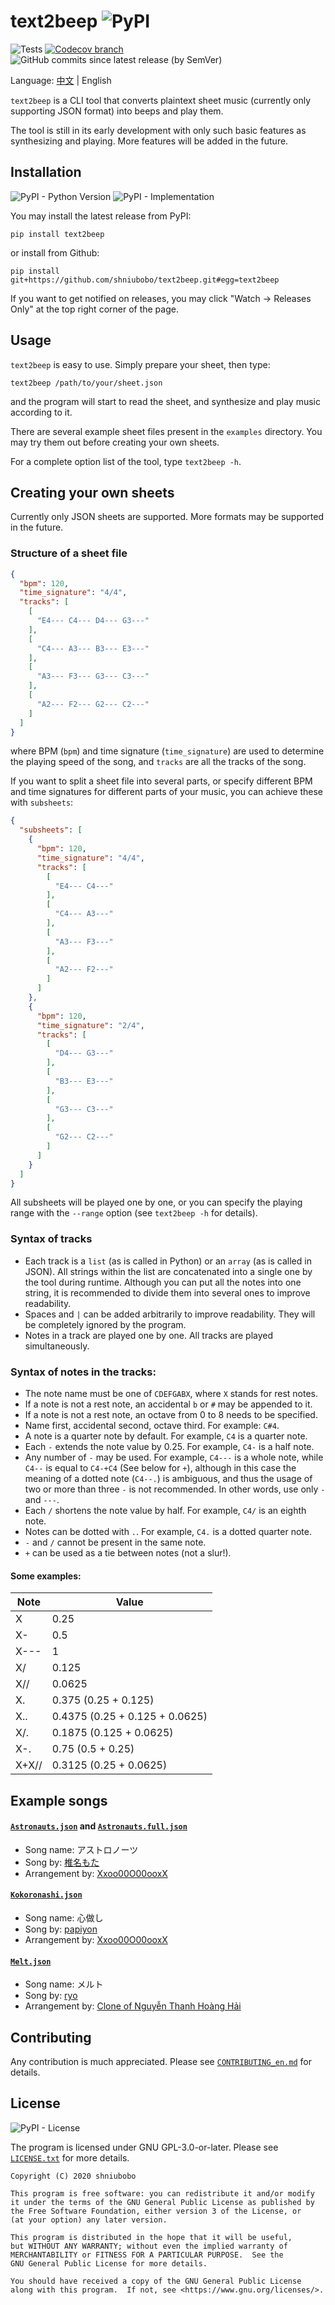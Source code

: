 # text2beep ![PyPI](https://img.shields.io/pypi/v/text2beep?color=informational)

![Tests](https://github.com/shniubobo/text2beep/workflows/Tests/badge.svg?branch=master&event=push) [![Codecov branch](https://img.shields.io/codecov/c/github/shniubobo/text2beep/master)](https://codecov.io/gh/shniubobo/text2beep) ![GitHub commits since latest release (by SemVer)](https://img.shields.io/github/commits-since/shniubobo/text2beep/latest/master?sort=semver)

Language: [中文](README.md) | English

`text2beep` is a CLI tool that converts plaintext sheet music (currently only supporting JSON format) into beeps and play them.

The tool is still in its early development with only such basic features as synthesizing and playing. More features will be added in the future.

## Installation

![PyPI - Python Version](https://img.shields.io/pypi/pyversions/text2beep) ![PyPI - Implementation](https://img.shields.io/pypi/implementation/text2beep)

You may install the latest release from PyPI:

```
pip install text2beep
```

or install from Github:

```
pip install git+https://github.com/shniubobo/text2beep.git#egg=text2beep
```

If you want to get notified on releases, you may click "Watch -> Releases Only" at the top right corner of the page.

## Usage

`text2beep` is easy to use. Simply prepare your sheet, then type:

```
text2beep /path/to/your/sheet.json
```

and the program will start to read the sheet, and synthesize and play music according to it.

There are several example sheet files present in the `examples` directory. You may try them out before creating your own sheets.

For a complete option list of the tool, type `text2beep -h`.

## Creating your own sheets

Currently only JSON sheets are supported. More formats may be supported in the future.

### Structure of a sheet file

```json
{
  "bpm": 120,
  "time_signature": "4/4",
  "tracks": [
    [
      "E4--- C4--- D4--- G3---"
    ],
    [
      "C4--- A3--- B3--- E3---"
    ],
    [
      "A3--- F3--- G3--- C3---"
    ],
    [
      "A2--- F2--- G2--- C2---"
    ]
  ]
}
```

where BPM (`bpm`) and time signature (`time_signature`) are used to determine the playing speed of the song, and `tracks` are all the tracks of the song.

If you want to split a sheet file into several parts, or specify different BPM and time signatures for different parts of your music, you can achieve these with `subsheets`:

```json
{
  "subsheets": [
    {
      "bpm": 120,
      "time_signature": "4/4",
      "tracks": [
        [
          "E4--- C4---"
        ],
        [
          "C4--- A3---"
        ],
        [
          "A3--- F3---"
        ],
        [
          "A2--- F2---"
        ]
      ]
    },
    {
      "bpm": 120,
      "time_signature": "2/4",
      "tracks": [
        [
          "D4--- G3---"
        ],
        [
          "B3--- E3---"
        ],
        [
          "G3--- C3---"
        ],
        [
          "G2--- C2---"
        ]
      ]
    }
  ]
}
```

All subsheets will be played one by one, or you can specify the playing range with the `--range` option (see `text2beep -h` for details).

### Syntax of tracks

* Each track is a `list` (as is called in Python) or an `array` (as is called in JSON). All strings within the list are concatenated into a single one by the tool during runtime. Although you can put all the notes into one string, it is recommended to divide them into several ones to improve readability.
* Spaces and `|` can be added arbitrarily to improve readability. They will be completely ignored by the program.
* Notes in a track are played one by one. All tracks are played simultaneously.

### Syntax of notes in the tracks:

* The note name must be one of `CDEFGABX`, where `X` stands for rest notes.
* If a note is not a rest note, an accidental `b` or `#` may be appended to it.
* If a note is not a rest note, an octave from 0 to 8 needs to be specified.
* Name first, accidental second, octave third. For example: `C#4`.
* A note is a quarter note by default. For example, `C4` is a quarter note.
* Each `-` extends the note value by 0.25. For example, `C4-` is a half note.
* Any number of `-` may be used. For example, `C4---` is a whole note, while `C4--` is equal to `C4-+C4` (See below for `+`), although in this case the meaning of a dotted note (`C4--.`) is ambiguous, and thus the usage of two or more than three `-` is not recommended. In other words, use only `-` and `---`.
* Each `/` shortens the note value by half. For example, `C4/` is an eighth note.
* Notes can be dotted with `.`. For example, `C4.` is a dotted quarter note.
* `-` and `/` cannot be present in the same note.
* `+` can be used as a tie between notes (not a slur!).

#### Some examples:

| Note  | Value                          |
| ----- | ------------------------------ |
| X     | 0.25                           |
| X-    | 0.5                            |
| X---  | 1                              |
| X/    | 0.125                          |
| X//   | 0.0625                         |
| X.    | 0.375 (0.25 + 0.125)           |
| X..   | 0.4375 (0.25 + 0.125 + 0.0625) |
| X/.   | 0.1875 (0.125 + 0.0625)        |
| X-.   | 0.75 (0.5 + 0.25)              |
| X+X// | 0.3125 (0.25 + 0.0625)         |

## Example songs

#### [`Astronauts.json`](examples/Astronauts.json) and [`Astronauts.full.json`](examples/Astronauts.full.json)

* Song name: アストロノーツ
* Song by: [椎名もた](https://www.nicovideo.jp/watch/nm14629738)
* Arrangement by: [Xxoo00O00ooxX](https://www.youtube.com/watch?v=P3Ug3SY2Ctc)

#### [`Kokoronashi.json`](examples/Kokoronashi.json)

* Song name: 心做し
* Song by: [papiyon](https://www.nicovideo.jp/watch/sm22608740)
* Arrangement by: [Xxoo00O00ooxX](https://www.youtube.com/watch?v=KGOTwzoJ-iA)

#### [`Melt.json`](examples/Melt.json)

* Song name: メルト
* Song by: [ryo](https://www.nicovideo.jp/watch/sm1715919)
* Arrangement by: [Clone of Nguyễn Thanh Hoàng Hải](https://musescore.com/user/3597581/scores/1046571)

## Contributing

Any contribution is much appreciated. Please see [`CONTRIBUTING_en.md`](docs/CONTRIBUTING_en.md) for details.

## License

![PyPI - License](https://img.shields.io/pypi/l/text2beep?color=informational)

The program is licensed under GNU GPL-3.0-or-later. Please see [`LICENSE.txt`](LICENSE.txt) for more details.

```
Copyright (C) 2020 shniubobo

This program is free software: you can redistribute it and/or modify
it under the terms of the GNU General Public License as published by
the Free Software Foundation, either version 3 of the License, or
(at your option) any later version.

This program is distributed in the hope that it will be useful,
but WITHOUT ANY WARRANTY; without even the implied warranty of
MERCHANTABILITY or FITNESS FOR A PARTICULAR PURPOSE.  See the
GNU General Public License for more details.

You should have received a copy of the GNU General Public License
along with this program.  If not, see <https://www.gnu.org/licenses/>.
```
